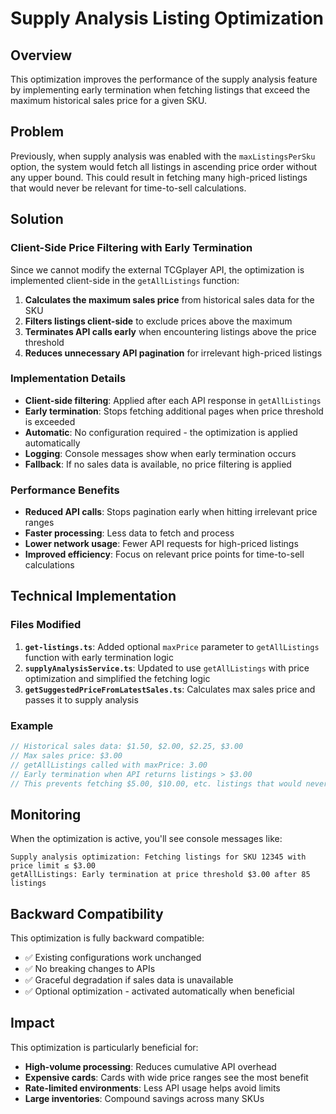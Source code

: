 # Supply Analysis Listing Optimization

## Overview

This optimization improves the performance of the supply analysis feature by implementing early termination when fetching listings that exceed the maximum historical sales price for a given SKU.

## Problem

Previously, when supply analysis was enabled with the `maxListingsPerSku` option, the system would fetch all listings in ascending price order without any upper bound. This could result in fetching many high-priced listings that would never be relevant for time-to-sell calculations.

## Solution

### Client-Side Price Filtering with Early Termination

Since we cannot modify the external TCGplayer API, the optimization is implemented client-side in the `getAllListings` function:

1. **Calculates the maximum sales price** from historical sales data for the SKU
2. **Filters listings client-side** to exclude prices above the maximum
3. **Terminates API calls early** when encountering listings above the price threshold
4. **Reduces unnecessary API pagination** for irrelevant high-priced listings

### Implementation Details

- **Client-side filtering**: Applied after each API response in `getAllListings`
- **Early termination**: Stops fetching additional pages when price threshold is exceeded
- **Automatic**: No configuration required - the optimization is applied automatically
- **Logging**: Console messages show when early termination occurs
- **Fallback**: If no sales data is available, no price filtering is applied

### Performance Benefits

- **Reduced API calls**: Stops pagination early when hitting irrelevant price ranges
- **Faster processing**: Less data to fetch and process
- **Lower network usage**: Fewer API requests for high-priced listings
- **Improved efficiency**: Focus on relevant price points for time-to-sell calculations

## Technical Implementation

### Files Modified

1. **`get-listings.ts`**: Added optional `maxPrice` parameter to `getAllListings` function with early termination logic
2. **`supplyAnalysisService.ts`**: Updated to use `getAllListings` with price optimization and simplified the fetching logic
3. **`getSuggestedPriceFromLatestSales.ts`**: Calculates max sales price and passes it to supply analysis

### Example

```typescript
// Historical sales data: $1.50, $2.00, $2.25, $3.00
// Max sales price: $3.00
// getAllListings called with maxPrice: 3.00
// Early termination when API returns listings > $3.00
// This prevents fetching $5.00, $10.00, etc. listings that would never be relevant
```

## Monitoring

When the optimization is active, you'll see console messages like:

```
Supply analysis optimization: Fetching listings for SKU 12345 with price limit ≤ $3.00
getAllListings: Early termination at price threshold $3.00 after 85 listings
```

## Backward Compatibility

This optimization is fully backward compatible:

- ✅ Existing configurations work unchanged
- ✅ No breaking changes to APIs
- ✅ Graceful degradation if sales data is unavailable
- ✅ Optional optimization - activated automatically when beneficial

## Impact

This optimization is particularly beneficial for:

- **High-volume processing**: Reduces cumulative API overhead
- **Expensive cards**: Cards with wide price ranges see the most benefit
- **Rate-limited environments**: Less API usage helps avoid limits
- **Large inventories**: Compound savings across many SKUs
